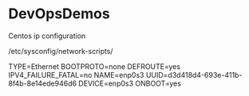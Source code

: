# DevOpsDemos
Centos ip configuration

/etc/sysconfig/network-scripts/

TYPE=Ethernet
BOOTPROTO=none
DEFROUTE=yes
IPV4_FAILURE_FATAL=no
NAME=enp0s3
UUID=d3d418d4-693e-411b-8f4b-8e14ede946d6
DEVICE=enp0s3
ONBOOT=yes
